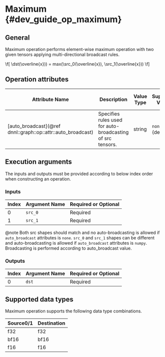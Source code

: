 # Maximum {#dev_guide_op_maximum}

## General

Maximum operation performs element-wise maximum operation with two given tensors applying
multi-directional broadcast rules.

  \f[ \dst(\overline{x})) = max(\src\_0(\overline{x}), \src\_1(\overline{x})) \f]

## Operation attributes

Attribute Name | Description | Value Type |Supported Values | Required or Optional
-- | -- | --| --|--
[auto_broadcast](@ref dnnl::graph::op::attr::auto_broadcast) | Specifies rules used for auto-broadcasting of src tensors.|string |`none`,`numpy` (default)  | Optional

## Execution arguments

The inputs and outputs must be provided according to below index order when
constructing an operation.

### Inputs

Index | Argument Name | Required or Optional
----- | ------------- | --------------------
0     | `src_0`       | Required
1     | `src_1`       | Required

@note Both src shapes should match and no auto-broadcasting is allowed if
`auto_broadcast` attributes is `none`. `src_0` and `src_1` shapes can be
different and auto-broadcasting is allowed if `auto_broadcast` attributes is
`numpy`. Broadcasting is performed according to auto_broadcast value.

### Outputs

Index | Argument Name | Required or Optional
----- | ------------- | --------------------
0     | `dst`         | Required

## Supported data types

Maximum operation supports the following data type combinations.

Source0/1  | Destination
---- | -------
f32  | f32
bf16 | bf16
f16  | f16
